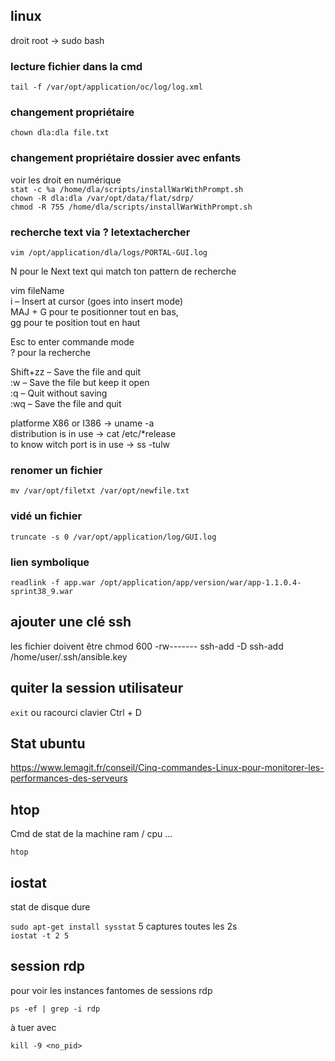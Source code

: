 
## linux

droit root -> sudo bash

### lecture fichier dans la cmd

`tail -f /var/opt/application/oc/log/log.xml`   

### changement propriétaire

`chown dla:dla file.txt`   

### changement propriétaire dossier avec enfants

voir les droit en numérique   
`stat -c %a /home/dla/scripts/installWarWithPrompt.sh`   
`chown -R dla:dla /var/opt/data/flat/sdrp/`    
`chmod -R 755 /home/dla/scripts/installWarWithPrompt.sh`   

### recherche text via ? letextachercher

`vim /opt/application/dla/logs/PORTAL-GUI.log`   

N pour le Next text qui match ton pattern de recherche   

vim fileName   
i – Insert at cursor (goes into insert mode)   
MAJ + G pour te positionner tout en bas,   
gg pour te position tout en haut   

Esc to enter commande mode   
? pour la recherche   

Shift+zz – Save the file and quit   
:w – Save the file but keep it open   
:q – Quit without saving   
:wq – Save the file and quit   

platforme X86 or I386 -> uname -a   
distribution is in use -> cat /etc/*release   
to know witch port is in use -> ss -tulw   

### renomer un fichier 

`mv /var/opt/filetxt /var/opt/newfile.txt`   

### vidé un fichier

`truncate -s 0 /var/opt/application/log/GUI.log`   

### lien symbolique

`readlink -f app.war /opt/application/app/version/war/app-1.1.0.4-sprint38_9.war`   

## ajouter une clé ssh 

les fichier doivent être chmod 600 -rw-------
ssh-add -D
ssh-add /home/user/.ssh/ansible.key

## quiter la session utilisateur 
`exit`
ou racourci clavier 
Ctrl + D


## Stat ubuntu

https://www.lemagit.fr/conseil/Cinq-commandes-Linux-pour-monitorer-les-performances-des-serveurs

## htop
Cmd de stat de la machine ram / cpu ...
```
htop
```

## iostat 
stat de disque dure

`sudo apt-get install sysstat`
5 captures toutes les 2s   
`iostat -t 2 5`

## session rdp
pour voir les instances fantomes de sessions rdp
```
ps -ef | grep -i rdp 
```

à tuer avec 
```
kill -9 <no_pid>
```

